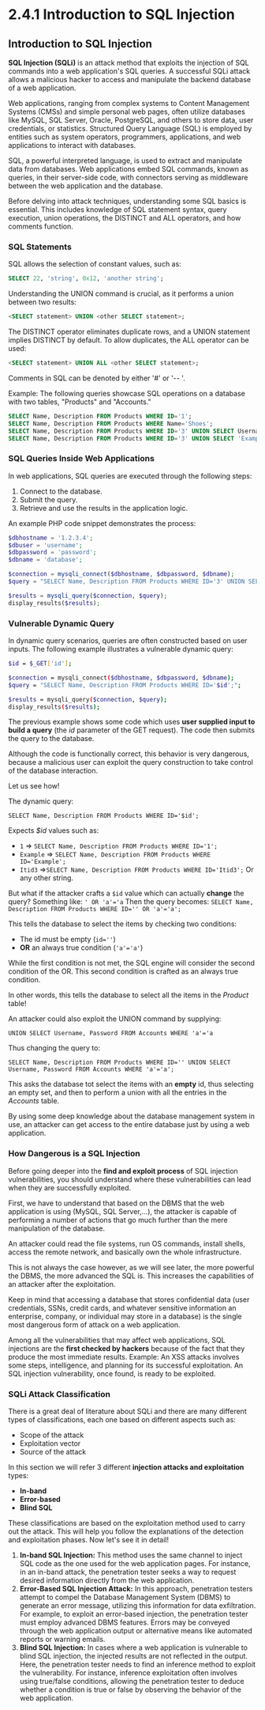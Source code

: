 # 2.4.1 Introduction to SQL Injection

## Introduction to SQL Injection

**SQL Injection (SQLi)** is an attack method that exploits the injection of SQL commands into a web application's SQL queries. A successful SQLi attack allows a malicious hacker to access and manipulate the backend database of a web application.

Web applications, ranging from complex systems to Content Management Systems (CMSs) and simple personal web pages, often utilize databases like MySQL, SQL Server, Oracle, PostgreSQL, and others to store data, user credentials, or statistics. Structured Query Language (SQL) is employed by entities such as system operators, programmers, applications, and web applications to interact with databases.

SQL, a powerful interpreted language, is used to extract and manipulate data from databases. Web applications embed SQL commands, known as queries, in their server-side code, with connectors serving as middleware between the web application and the database.

Before delving into attack techniques, understanding some SQL basics is essential. This includes knowledge of SQL statement syntax, query execution, union operations, the DISTINCT and ALL operators, and how comments function.

### SQL Statements

SQL allows the selection of constant values, such as:

```sql
SELECT 22, 'string', 0x12, 'another string';
```

Understanding the UNION command is crucial, as it performs a union between two results:

```sql
<SELECT statement> UNION <other SELECT statement>;
```

The DISTINCT operator eliminates duplicate rows, and a UNION statement implies DISTINCT by default. To allow duplicates, the ALL operator can be used:

```sql
<SELECT statement> UNION ALL <other SELECT statement>;
```

Comments in SQL can be denoted by either '#' or '-- '.

Example: The following queries showcase SQL operations on a database with two tables, "Products" and "Accounts."

```sql
SELECT Name, Description FROM Products WHERE ID='1';
SELECT Name, Description FROM Products WHERE Name='Shoes';
SELECT Name, Description FROM Products WHERE ID='3' UNION SELECT Username, Password FROM Accounts;
SELECT Name, Description FROM Products WHERE ID='3' UNION SELECT 'Example', 'Data';
```

### SQL Queries Inside Web Applications

In web applications, SQL queries are executed through the following steps:

1. Connect to the database.
2. Submit the query.
3. Retrieve and use the results in the application logic.

An example PHP code snippet demonstrates the process:

```php
$dbhostname = '1.2.3.4';
$dbuser = 'username';
$dbpassword = 'password';
$dbname = 'database';

$connection = mysqli_connect($dbhostname, $dbpassword, $dbname);
$query = "SELECT Name, Description FROM Products WHERE ID='3' UNION SELECT Username, Password FROM Accounts;";

$results = mysqli_query($connection, $query);
display_results($results);
```

### Vulnerable Dynamic Query

In dynamic query scenarios, queries are often constructed based on user inputs. The following example illustrates a vulnerable dynamic query:

```bash
$id = $_GET['id'];

$connection = mysqli_connect($dbhostname, $dbpassword, $dbname);
$query = "SELECT Name, Description FROM Products WHERE ID='$id';";

$results = mysqli_query($connection, $query);
display_results($results);
```

The previous example shows some code which uses **user supplied input to build a query** (the _id_ parameter of the GET request). The code then submits the query to the database.

Although the code is functionally correct, this behavior is very dangerous, because a malicious user can exploit the query construction to take control of the database interaction.

Let us see how!

The dynamic query:

```
SELECT Name, Description FROM Products WHERE ID='$id';
```

Expects _$id_ values such as:

* `1` => `SELECT Name, Description FROM Products WHERE ID='1';`
* `Example` => `SELECT Name, Description FROM Products WHERE ID='Example';`
* `Itid3` =>`SELECT Name, Description FROM Products WHERE ID='Itid3';` Or any other string.

But what if the attacker crafts a `$id` value which can actually **change** the query? Something like: `' OR 'a'='a` Then the query becomes: `SELECT Name, Description FROM Products WHERE ID='' OR 'a'='a';`

This tells the database to select the items by checking two conditions:

* The id must be empty (`id=''`)
* **OR** an always true condition (`'a'='a'`)

While the first condition is not met, the SQL engine will consider the second condition of the OR. This second condition is crafted as an always true condition.

In other words, this tells the database to select all the items in the _Product_ table!

An attacker could also exploit the UNION command by supplying:

```
UNION SELECT Username, Password FROM Accounts WHERE 'a'='a
```

Thus changing the query to:

```
SELECT Name, Description FROM Products WHERE ID='' UNION SELECT Username, Password FROM Accounts WHERE 'a'='a';
```

This asks the database tot select the items with an **empty** id, thus selecting an empty set, and then to perform a union with all the entries in the _Accounts_ table.

By using some deep knowledge about the database management system in use, an attacker can get access to the entire database just by using a web application.

### **How Dangerous is a SQL Injection**

Before going deeper into the **find and exploit process** of SQL injection vulnerabilities, you should understand where these vulnerabilities can lead when they are successfully exploited.

First, we have to understand that based on the DBMS that the web application is using (MySQL, SQL Server,...), the attacker is capable of performing a number of actions that go much further than the mere manipulation of the database.

An attacker could read the file systems, run OS commands, install shells, access the remote network, and basically own the whole infrastructure.

This is not always the case however, as we will see later, the more powerful the DBMS, the more advanced the SQL is. This increases the capabilities of an attacker after the exploitation.

Keep in mind that accessing a database that stores confidential data (user credentials, SSNs, credit cards, and whatever sensitive information an enterprise, company, or individual may store in a database) is the single most dangerous form of attack on a web application.

Among all the vulnerabilities that may affect web applications, SQL injections are the **first checked by hackers** because of the fact that they produce the most immediate results. Example: An XSS attacks involves some steps, intelligence, and planning for its successful exploitation. An SQL injection vulnerability, once found, is ready to be exploited.

### **SQLi Attack Classification**

There is a great deal of literature about SQLi and there are many different types of classifications, each one based on different aspects such as:

* Scope of the attack
* Exploitation vector
* Source of the attack

In this section we will refer 3 different **injection attacks and exploitation** types:

* **In-band**
* **Error-based**
* **Blind SQL**

These classifications are based on the exploitation method used to carry out the attack. This will help you follow the explanations of the detection and exploitation phases. Now let's see it in detail!

1. **In-band SQL Injection:** This method uses the same channel to inject SQL code as the one used for the web application pages. For instance, in an in-band attack, the penetration tester seeks a way to request desired information directly from the web application.
2. **Error-Based SQL Injection Attack:** In this approach, penetration testers attempt to compel the Database Management System (DBMS) to generate an error message, utilizing this information for data exfiltration. For example, to exploit an error-based injection, the penetration tester must employ advanced DBMS features. Errors may be conveyed through the web application output or alternative means like automated reports or warning emails.
3. **Blind SQL Injection:** In cases where a web application is vulnerable to blind SQL injection, the injected results are not reflected in the output. Here, the penetration tester needs to find an inference method to exploit the vulnerability. For instance, inference exploitation often involves using true/false conditions, allowing the penetration tester to deduce whether a condition is true or false by observing the behavior of the web application.





###
